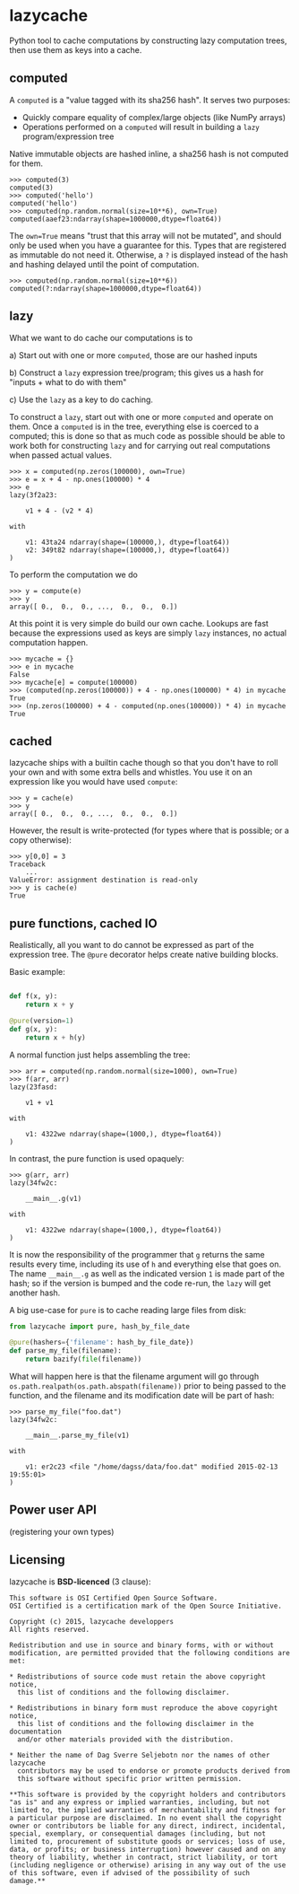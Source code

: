 # lazycache

Python tool to cache computations by constructing lazy computation trees,
then use them as keys into a cache.


## computed

A `computed` is a "value tagged with its sha256 hash". It serves two
purposes:

* Quickly compare equality of complex/large objects (like NumPy arrays)
* Operations performed on a `computed` will result in building a
  `lazy` program/expression tree

Native immutable objects are hashed inline, a sha256 hash is not computed
for them.

```
>>> computed(3)
computed(3)
>>> computed('hello')
computed('hello')
>>> computed(np.random.normal(size=10**6), own=True)
computed(aaef23:ndarray(shape=1000000,dtype=float64))
```

The `own=True` means "trust that this array will not be mutated", and
should only be used when you have a guarantee for this. Types that
are registered as immutable do not need it. Otherwise,
a `?` is displayed instead of the hash and hashing delayed until
the point of computation.

```
>>> computed(np.random.normal(size=10**6))
computed(?:ndarray(shape=1000000,dtype=float64))
```


## lazy

What we want to do cache our computations is to

 a) Start out with one or more `computed`, those are our hashed inputs

 b) Construct a `lazy` expression tree/program; this gives us
    a hash for "inputs + what to do with them"

 c) Use the `lazy` as a key to do caching.
    
To construct a `lazy`, start out with one or more `computed` and
operate on them. Once a `computed` is in the tree, everything else
is coerced to a computed; this is done so that as much code as possible
should be able to work both for constructing `lazy` and for
carrying out real computations when passed actual values.

```
>>> x = computed(np.zeros(100000), own=True)
>>> e = x + 4 - np.ones(100000) * 4
>>> e
lazy(3f2a23:

    v1 + 4 - (v2 * 4)

with

    v1: 43ta24 ndarray(shape=(100000,), dtype=float64))
    v2: 349t82 ndarray(shape=(100000,), dtype=float64))
)
```

To perform the computation we do

```
>>> y = compute(e)
>>> y
array([ 0.,  0.,  0., ...,  0.,  0.,  0.])
```

At this point it is very simple do build our own cache. Lookups
are fast because the expressions used as keys are simply `lazy`
instances, no actual computation happen.

```
>>> mycache = {}
>>> e in mycache
False
>>> mycache[e] = compute(100000)
>>> (computed(np.zeros(100000)) + 4 - np.ones(100000) * 4) in mycache
True
>>> (np.zeros(100000) + 4 - computed(np.ones(100000)) * 4) in mycache
True
```


## cached

lazycache ships with a builtin cache though so that you don't have to roll
your own and with some extra bells and whistles. You use it on an expression
like you would have used `compute`:

```
>>> y = cache(e)
>>> y
array([ 0.,  0.,  0., ...,  0.,  0.,  0.])
```

However, the result is write-protected (for types where that is possible;
or a copy otherwise):

```
>>> y[0,0] = 3
Traceback
    ...
ValueError: assignment destination is read-only
>>> y is cache(e)
True
```

## pure functions, cached IO

Realistically, all you want to do cannot be expressed as part of the
expression tree. The `@pure` decorator helps create native building
blocks.

Basic example:
```python

def f(x, y):
    return x + y

@pure(version=1)
def g(x, y):
    return x + h(y)
```

A normal function just helps assembling the tree:
```
>>> arr = computed(np.random.normal(size=1000), own=True)
>>> f(arr, arr)
lazy(23fasd:

    v1 + v1

with

    v1: 4322we ndarray(shape=(1000,), dtype=float64))
)
```

In contrast, the pure function is used opaquely:

```
>>> g(arr, arr)
lazy(34fw2c:

    __main__.g(v1)

with

    v1: 4322we ndarray(shape=(1000,), dtype=float64))
)
```

It is now the responsibility of the programmer that `g` returns the
same results every time, including its use of `h` and everything else
that goes on. The name `__main__.g` as well as the indicated version
`1` is made part of the hash; so if the version is bumped and the code
re-run, the `lazy` will get another hash.

A big use-case for `pure` is to cache reading large files from disk:

```python
from lazycache import pure, hash_by_file_date

@pure(hashers={'filename': hash_by_file_date})
def parse_my_file(filename):
    return bazify(file(filename))
```

What will happen here is that the filename argument will go through
`os.path.realpath(os.path.abspath(filename))` prior to being passed
to the function, and the filename and its modification date will be
part of hash:

```
>>> parse_my_file("foo.dat")
lazy(34fw2c:

    __main__.parse_my_file(v1)

with

    v1: er2c23 <file "/home/dagss/data/foo.dat" modified 2015-02-13 19:55:01>
)
```

## Power user API

(registering your own types)

## Licensing

lazycache is **BSD-licenced** (3 clause):

    This software is OSI Certified Open Source Software.
    OSI Certified is a certification mark of the Open Source Initiative.

    Copyright (c) 2015, lazycache developpers
    All rights reserved.

    Redistribution and use in source and binary forms, with or without
    modification, are permitted provided that the following conditions are met:

    * Redistributions of source code must retain the above copyright notice, 
      this list of conditions and the following disclaimer.

    * Redistributions in binary form must reproduce the above copyright notice,
      this list of conditions and the following disclaimer in the documentation
      and/or other materials provided with the distribution.

    * Neither the name of Dag Sverre Seljebotn nor the names of other lazycache 
      contributors may be used to endorse or promote products derived from 
      this software without specific prior written permission.

    **This software is provided by the copyright holders and contributors
    "as is" and any express or implied warranties, including, but not
    limited to, the implied warranties of merchantability and fitness for
    a particular purpose are disclaimed. In no event shall the copyright
    owner or contributors be liable for any direct, indirect, incidental,
    special, exemplary, or consequential damages (including, but not
    limited to, procurement of substitute goods or services; loss of use,
    data, or profits; or business interruption) however caused and on any
    theory of liability, whether in contract, strict liability, or tort
    (including negligence or otherwise) arising in any way out of the use
    of this software, even if advised of the possibility of such
    damage.**
